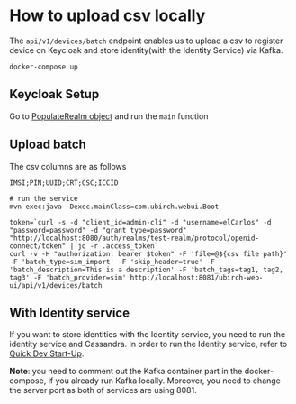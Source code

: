 # How to upload csv locally

The `api/v1/devices/batch` endpoint enables us to upload a csv to register device on Keycloak and store identity(with the Identity Service) via Kafka.

```shell
docker-compose up
```

## Keycloak Setup

Go to [PopulateRealm object](../src/test/scala/com/ubirch/webui/PopulateRealm.scala) and run the `main` function

## Upload batch
The csv columns are as follows
```csv
IMSI;PIN;UUID;CRT;CSC;ICCID
```

```shell
# run the service
mvn exec:java -Dexec.mainClass=com.ubirch.webui.Boot

token=`curl -s -d "client_id=admin-cli" -d "username=elCarlos" -d "password=password" -d "grant_type=password" "http://localhost:8080/auth/realms/test-realm/protocol/openid-connect/token" | jq -r .access_token`
curl -v -H "authorization: bearer $token" -F 'file=@${csv file path}' -F 'batch_type=sim_import' -F 'skip_header=true' -F 'batch_description=This is a description' -F 'batch_tags=tag1, tag2, tag3' -F 'batch_provider=sim' http://localhost:8081/ubirch-web-ui/api/v1/devices/batch
```

## With Identity service

If you want to store identities with the Identity service, you need to run the identity service and Cassandra.
In order to run the Identity service, refer to [Quick Dev Start-Up](https://github.com/ubirch/ubirch-id-service#quick-dev-start-up).

__Note__: you need to comment out the Kafka container part in the docker-compose, if you already run Kafka locally. Moreover, you need to change the server port as both of services are using 8081.
